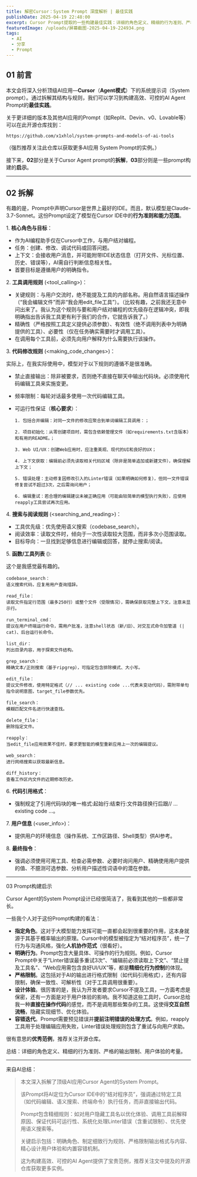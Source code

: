 ```yaml
---
title: 解密Cursor：System Prompt 深度解析 | 最佳实践
publishDate: 2025-04-19 22:48:00
excerpt: Cursor Prompt提取的一些构建最佳实践：详细的角色定义、精细的行为准则、严格的输出限制、用户体验的考量。
featuredImage: /uploads/屏幕截图-2025-04-19-224934.png
tags:
  - AI
  - 分享
  - Prompt
---
```

## 01 前言

本文会将深入分析顶级AI应用—**Cursor**（**Agent模式**）下的系统提示词（System prompt）。通过拆解其结构与规则，我们可以学习到构建高效、可控的AI Agent Prompt的**最佳实践**。

关于更详细的版本及其他AI应用的Prompt（如Replit、Devin、v0、Lovable等）可以在此开源仓库找到：

```
https://github.com/x1xhlol/system-prompts-and-models-of-ai-tools
```

（强烈推荐关注此仓库以获取更多AI应用 System Prompt的实例。）

接下来，**02**部分是关于Cursor Agent prompt的**拆解**，**03**部分则是一些prompt构建的**启示**。

- - -

## 02 拆解

有趣的是，Prompt中声明Cursor是世界上最好的IDE。而且，默认模型是Claude-3.7-Sonnet。这份Prompt设定了模型在Cursor IDE中的**行为准则和能力范围**。

1. **核心角色与目标**：

* 作为AI编程助手仅在Cursor中工作，与用户结对编程。
* 任务：创建、修改、调试代码或回答问题。
* 上下文：会接收用户消息，并可能附带IDE状态信息（打开文件、光标位置、历史、错误等），AI需自行判断信息相关性。
* 首要目标是遵循用户的明确指令。

2. **工具调用规则** (<tool_calling>)：

* 关键规则：与用户交流时，绝不能提及工具的内部名称。用自然语言描述操作（“我会编辑文件”而非“我会用edit_file工具”）。（比较有趣，之前我还无意中问出来了。我认为这个规则与要和用户结对编程的优先级存在逻辑冲突，即我明确指出告诉我工具更有利于我们的合作，它就告诉我了。）
* 精确性（严格按照工具定义提供必须参数）、有效性（绝不调用列表中为明确提供的工具）、必要性（仅在任务确实需要时才调用工具）。
* 在调用每个工具前，必须先向用户解释为什么需要执行该操作。

3. **代码修改规则** (<making_code_changes>)：

实际上，在我实际使用中，模型对于以下规则的遵循不是很准确。

* 禁止直接输出：除非被要求，否则绝不直接在聊天中输出代码块。必须使用代码编辑工具来实施变更。  
* 频率限制：每轮对话最多使用一次代码编辑工具。
* 可运行性保证（**核心要求**）：

  ```
  1. 包括合并编辑：对同一文件的修改应聚合到单词编辑工具调用：；

  2. 项目初始化：从零创建项目时，需包含依赖管理文件（如requirements.txt含版本）和有用的README。；

  3. Web UI/UX：创建Web应用时，应注重美观、现代的UI和良好的UX；

  4. 上下文获取：编辑前必须先读取相关代码区域（除非是简单追加或新建文件），确保理解上下文；

  5. 错误处理：主动修复因修改引入的Linter错误（如果明确如何修复），但同一文件错误修复尝试不超过3次，之后需询问用户；

  6. 编辑重试：若合理的编辑建议未被正确应用（可能由较简单的模型执行失败），应使用reapply工具尝试再次应用。
  ```

4. **搜索与阅读规则** (<searching_and_reading>)：

* 工具优先级：优先使用语义搜索（codebase_search）。  
* 阅读效率：读取文件时，倾向于一次性读取较大范围，而非多次小范围读取。  
* 目标导向：一旦找到足够信息进行编辑或回答，就停止搜索/阅读。

5. **函数/工具列表** (<functions>):

这个是我感觉最有趣的。

```
codebase_search：
语义搜索代码，应复用用户查询措辞。

read_file：
读取文件指定行范围（最多250行）或整个文件（受限情况），需确保获取完整上下文，注意未显示行。

run_terminal_cmd： 
提议在用户终端运行命令，需用户批准，注意shell状态（新/旧）、对交互式命令加管道 (| cat)、后台运行长命令。

list_dir：
列出目录内容，用于探索文件结构。

grep_search：
精确文本/正则搜索（基于ripgrep），可指定包含排除模式、大小写。

edit_file：
提议文件修改，使用特定格式（// ... existing code ...代表未变动代码），需附带单句指令说明意图，target_file参数优先。

file_search：
模糊匹配文件名进行快速查找。

delete_file：
删除指定文件。

reapply：
当edit_file应用效果不佳时，要求更智能的模型重新应用上一次的编辑提议。

web_search：
进行网络搜索以获取最新信息。

diff_history：
查看工作区内文件的近期修改历史。
```

6. **代码引用格式**：

* 强制规定了引用代码块的唯一格式:起始行:结束行:文件路径换行后跟// ... existing code ...。

7. **用户信息** (<user_info>)：

* 提供用户的环境信息（操作系统、工作区路径、Shell类型）供AI参考。

8. **最终指令**：

* 强调必须使用可用工具、检查必需参数、必要时询问用户、精确使用用户提供的值、不臆测可选参数、分析用户描述性词语中的潜在参数。
    

- - -

03 Prompt构建启示

Cursor Agent的System Prompt设计已经很简洁了，我看到其他的一些都非常长。

一些我个人对于这份Prompt构建的看法：

* **指定角色**。这对于大模型能力发挥可能一直都会起到很重要的作用，这本身就源于其基于概率输出的原理。Cursor中的模型被指定为“结对程序员”，统一了行为与沟通风格，强化**人机协作范式**（很看好）。
* **明确行为**。Prompt包含大量具体、可操作的行为规则。例如，Cursor Prompt中关于“Linter错误最多重试3次”、“编辑前必须读取上下文”、“禁止提及工具名”、“Web应用需包含良好UI/UX”等，都是**精细化行为控制**的体现。
* **严格限制**。这包括对于AI的输出进行格式限制（如代码引用格式），还有内容限制，确保一致性、可解析性（对于工具调用很重要）。
* **设计体验**。很厉害的是，我认为开发者要求Cursor不提及工具，一方面考虑是保密，还有一方面是对于用户体验的影响。我不知道这些工具时，Cursor总给我一种**直接在操作代码**的感觉，而不是调用那些繁杂的工具。这使得**交互自然流畅**，隐藏实现细节、优化体验。
* **容错迭代**。Prompt需要预见错误并**提前注明错误的处理方式**。例如，reapply工具用于处理编辑应用失败，Linter错误处理规则包含了重试与向用户求助。

很有意思的**优秀范例**，推荐关注开源仓库。

总结：详细的角色定义、精细的行为准则、严格的输出限制、用户体验的考量。

- - -

来自AI总结：

> 本文深入拆解了顶级AI应用Cursor Agent的System Prompt。
>
> 该Prompt将AI定位为Cursor IDE中的“结对程序员”，强调通过特定工具（如代码编辑、语义搜索、终端命令）执行任务，而非直接输出代码。
>
> Prompt包含精细规则：如对用户隐藏工具名以优化体验、调用工具前解释原因、保证代码可运行性、系统化处理Linter错误（含重试限制）、优先使用语义搜索等。
>
> 关键启示包括：明确角色、制定细致行为规则、严格限制输出格式与内容、精心设计用户体验和内置容错机制。
>
> 这为构建高效、可控的AI Agent提供了宝贵范例，推荐关注文中提及的开源仓库获取更多实例。
